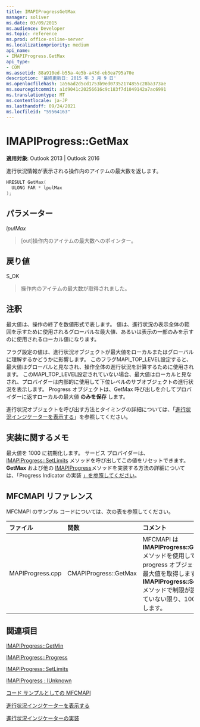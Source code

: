 ```yaml
---
title: IMAPIProgressGetMax
manager: soliver
ms.date: 03/09/2015
ms.audience: Developer
ms.topic: reference
ms.prod: office-online-server
ms.localizationpriority: medium
api_name:
- IMAPIProgress.GetMax
api_type:
- COM
ms.assetid: 88a910ed-b55a-4e5b-a43d-eb3ea795a70e
description: '最終更新日: 2015 年 3 月 9 日'
ms.openlocfilehash: 1a56ad2d5cd1753b9ed07352174855c28ba373ae
ms.sourcegitcommit: a1d9041c20256616c9c183f7d1049142a7ac6991
ms.translationtype: MT
ms.contentlocale: ja-JP
ms.lasthandoff: 09/24/2021
ms.locfileid: "59564163"
---
```

# <a name="imapiprogressgetmax"></a>IMAPIProgress::GetMax

  
  
**適用対象**: Outlook 2013 | Outlook 2016 
  
進行状況情報が表示される操作内のアイテムの最大数を返します。
  
```cpp
HRESULT GetMax(
  ULONG FAR * lpulMax
);
```

## <a name="parameters"></a>パラメーター

 _lpulMax_
  
> [out]操作内のアイテムの最大数へのポインター。
    
## <a name="return-value"></a>戻り値

S_OK 
  
> 操作内のアイテムの最大数が取得されました。
    
## <a name="remarks"></a>注釈

最大値は、操作の終了を数値形式で表します。 値は、進行状況の表示全体の範囲を示すために使用されるグローバルな最大値、あるいは表示の一部のみを示すのに使用されるローカル値になります。 
  
フラグ設定の値は、進行状況オブジェクトが最大値をローカルまたはグローバルに理解するかどうかに影響します。 このフラグMAPI_TOP_LEVEL設定すると、最大値はグローバルと見なされ、操作全体の進行状況を計算するために使用されます。 このMAPI_TOP_LEVEL設定されていない場合、最大値はローカルと見なされ、プロバイダーは内部的に使用して下位レベルのサブオブジェクトの進行状況を表示します。 Progress オブジェクトは、GetMax 呼び出しを介してプロバイダーに返すローカルの最大値 **のみを保存** します。 
  
進行状況オブジェクトを呼び出す方法とタイミングの詳細については、「[進行状況インジケーターを表示する](how-to-display-a-progress-indicator.md)」を参照してください。
  
## <a name="notes-to-implementers"></a>実装に関するメモ

最大値を 1000 に初期化します。 サービス プロバイダーは、[IMAPIProgress::SetLimits](imapiprogress-setlimits.md) メソッドを呼び出してこの値をリセットできます。 **GetMax** および他の [IMAPIProgress](imapiprogressiunknown.md)メソッドを実装する方法の詳細については、「Progress Indicator の実装 [」を参照してください](implementing-a-progress-indicator.md)。
  
## <a name="mfcmapi-reference"></a>MFCMAPI リファレンス

MFCMAPI のサンプル コードについては、次の表を参照してください。
  
|**ファイル**|**関数**|**コメント**|
|:-----|:-----|:-----|
|MAPIProgress.cpp  <br/> |CMAPIProgress::GetMax  <br/> |MFCMAPI は **IMAPIProgress::GetMax** メソッドを使用して、progress オブジェクトの最大値を取得します。 **IMAPIProgress::SetLimits** メソッドで制限が設定されていない限り、1000 を返します。  <br/> |
   
## <a name="see-also"></a>関連項目



[IMAPIProgress::GetMin](imapiprogress-getmin.md)
  
[IMAPIProgress::Progress](imapiprogress-progress.md)
  
[IMAPIProgress::SetLimits](imapiprogress-setlimits.md)
  
[IMAPIProgress : IUnknown](imapiprogressiunknown.md)


[コード サンプルとしての MFCMAPI](mfcmapi-as-a-code-sample.md)
  
[進行状況インジケーターを表示する](how-to-display-a-progress-indicator.md)
  
[進行状況インジケーターの実装](implementing-a-progress-indicator.md)

